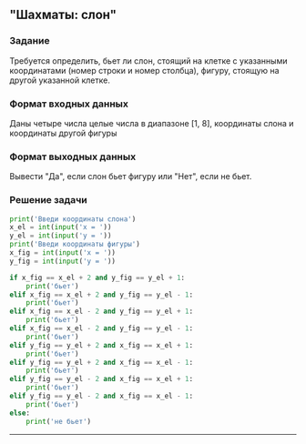 ## "Шахматы: слон"

### Задание

Требуется определить, бьет ли слон, стоящий на клетке с указанными координатами (номер строки и номер столбца), фигуру, стоящую на другой указанной клетке.

### Формат входных данных

Даны четыре числа целые числа в диапазоне [1, 8], координаты слона и координаты другой фигуры

### Формат выходных данных

Вывести "Да", если слон бьет фигуру или "Нет", если не бьет.

### Решение задачи

```python
print('Введи координаты слона')
x_el = int(input('x = '))
y_el = int(input('y = '))
print('Введи координаты фигуры')
x_fig = int(input('x = '))
y_fig = int(input('y = '))

if x_fig == x_el + 2 and y_fig == y_el + 1:
    print('бьет')
elif x_fig == x_el + 2 and y_fig == y_el - 1:
    print('бьет')
elif x_fig == x_el - 2 and y_fig == y_el + 1:
    print('бьет')
elif x_fig == x_el - 2 and y_fig == y_el - 1:
    print('бьет')
elif y_fig == y_el + 2 and x_fig == x_el + 1:
    print('бьет')
elif y_fig == y_el + 2 and x_fig == x_el - 1:
    print('бьет')
elif y_fig == y_el - 2 and x_fig == x_el + 1:
    print('бьет')
elif y_fig == y_el - 2 and x_fig == x_el - 1:
    print('бьет')
else:
    print('не бьет')
```

---
